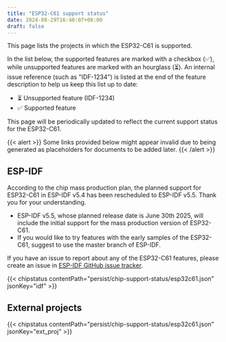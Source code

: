 ```yaml
---
title: "ESP32-C61 support status"
date: 2024-08-29T16:40:07+08:00
draft: false
---
```


This page lists the projects in which the ESP32-C61 is supported.

In the list below, the supported features are marked with a checkbox (:white_check_mark:), while unsupported features are marked with an hourglass (:hourglass_flowing_sand:). An internal issue reference (such as \"IDF-1234\") is listed at the end of the feature description to help us keep this list up to date:

- :hourglass_flowing_sand: Unsupported feature (IDF-1234)
- :white_check_mark: Supported feature

This page will be periodically updated to reflect the current support status for the ESP32-C61.

{{< alert >}}
  Some links provided below might appear invalid due to being generated as placeholders for documents to be added later.
{{< /alert >}}


## ESP-IDF

According to the chip mass production plan, the planned support for ESP32-C61 in ESP-IDF v5.4 has been rescheduled to ESP-IDF v5.5. Thank you for your understanding.

- ESP-IDF v5.5, whose planned release date is June 30th 2025, will include the initial support for the mass production version of ESP32-C61.
- If you would like to try features with the early samples of the ESP32-C61, suggest to use the master branch of ESP-IDF.

If you have an issue to report about any of the ESP32-C61 features, please create an issue in [ESP-IDF GitHub issue tracker](https://github.com/espressif/esp-idf/issues).

{{< chipstatus contentPath="persist/chip-support-status/esp32c61.json" jsonKey="idf" >}}


## External projects

{{< chipstatus contentPath="persist/chip-support-status/esp32c61.json" jsonKey="ext_proj" >}}
